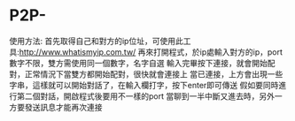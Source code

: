 # P2P-
使用方法:
  首先取得自己和對方的ip位址，可使用此工具:http://www.whatismyip.com.tw/
  再來打開程式，於ip處輸入對方的ip，port數字不限，雙方需使用同一個數字，名字自選
  輸入完畢按下連接，就會開始配對，正常情況下當雙方都開始配對，很快就會連接上
  當已連接，上方會出現一些字串，這樣就可以開始對話了，在輸入欄打字，按下enter即可傳送
  假如要同時進行第二個對話，開啟程式後要用不一樣的port
  當聊到一半中斷又進去時，另外一方要發送訊息才能再次連接
